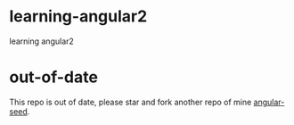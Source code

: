 # learning-angular2
learning angular2 

# out-of-date

This repo is out of date, please star and fork another repo of mine [angular-seed](https://github.com/beginor/angular-seed).
